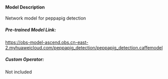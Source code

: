 #### Model Description
Network model for peppapig detection

##### Pre-trained Model Link:
https://obs-model-ascend.obs.cn-east-2.myhuaweicloud.com/peppapig_detection/peppapig_detection.caffemodel

##### Custom Operator:
Not included
